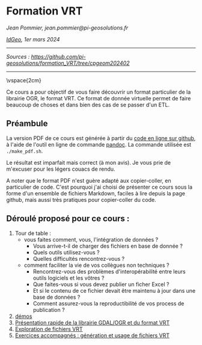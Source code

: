 # Formation VRT
_Jean Pommier, jean.pommier@pi-geosolutions.fr_

_[IdGeo](https://www.idgeo.fr/), 1er mars 2024_

---

_Sources : https://github.com/pi-geosolutions/formation_VRT/tree/cpgeom202402_

---

\vspace{2cm}

Ce cours a pour objectif de vous faire découvrir un format particulier de la librairie OGR, le format VRT. Ce format de donnée virtuelle permet de faire beaucoup de choses et dans bien des cas de se passer d'un ETL.

## Préambule

La version PDF de ce cours est générée à partir du [code en ligne sur github](https://github.com/pi-geosolutions/formation_VRT/tree/cpgeom202402), à l'aide de l'outil en ligne de commande [pandoc](https://pandoc.org/). La commande utilisée est `./make_pdf.sh`.

Le résultat est imparfait mais correct (à mon avis). Je vous prie de m'excuser pour les légers couacs de rendu.

A noter que le format PDF n'est guère adapté aux copier-coller, en particulier de code. C'est pourquoi j'ai choisi de présenter ce cours sous la forme d'un ensemble de fichiers Markdown, faciles à lire depuis la page github, mais aussi très pratiques pour copier-coller du code.

## Déroulé proposé pour ce cours :

1. Tour de table : 
    - vous faites comment, vous, l'intégration de données ?
        - Vous arrive-t-il de charger des fichiers en base de donnée ?
        - Quels outils utilisez-vous ?
        - Quelles difficultés rencontrez-vous ?
    - comment faciliter la vie de vos collègues non techniques ?
        - Rencontrez-vous des problèmes d'interopérabilité entre leurs outils logiciels et les vôtres ?
        - Que faites-vous si vous devez publier un ficher Excel ?
        - Et si le contenu de ce fichier devait être maintenu à jour dans une base de données ?
        - Comment assurez-vous la reproductibilité de vos process de publication ?
1. [démos](demos/README.md)
1. [Présentation rapide de la librairie GDAL/OGR et du format VRT](ogr_et_vrt.md)
1. [Exploration de fichiers VRT](samples/README.md)
1. [Exercices accompagnés : génération et usage de fichiers VRT](exercices/README.md)
